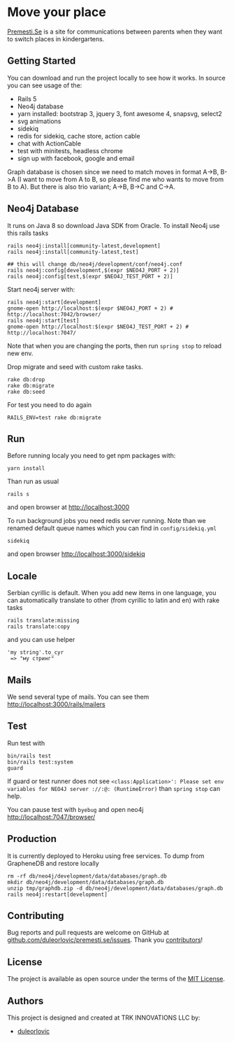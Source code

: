 # Move your place

<a href="http;//www.premesti.se">Premesti.Se</a> is a site for communications
between parents when they want to switch places in kindergartens.

## Getting Started

You can download and run the project locally to see how it works.
In source you can see usage of the:

* Rails 5
* Neo4j database
* yarn installed: bootstrap 3, jquery 3, font awesome 4, snapsvg, select2
* svg animations
* sidekiq
* redis for sidekiq, cache store, action cable
* chat with ActionCable
* test with minitests, headless chrome
* sign up with facebook, google and email

Graph database is chosen since we need to match moves in format A->B, B->A
(I want to move from A to B, so please find me who wants to move from B to A).
But there is also trio variant; A->B, B->C and C->A.

## Neo4j Database

It runs on Java 8 so download Java SDK from Oracle.
To install Neo4j use this rails tasks

~~~
rails neo4j:install[community-latest,development]
rails neo4j:install[community-latest,test]

## this will change db/neo4j/development/conf/neo4j.conf
rails neo4j:config[development,$(expr $NEO4J_PORT + 2)]
rails neo4j:config[test,$(expr $NEO4J_TEST_PORT + 2)]
~~~

Start neo4j server with:

~~~
rails neo4j:start[development]
gnome-open http://localhost:$(expr $NEO4J_PORT + 2) # http://localhost:7042/browser/
rails neo4j:start[test]
gnome-open http://localhost:$(expr $NEO4J_TEST_PORT + 2) # http://localhost:7047/
~~~

Note that when you are changing the ports, then run `spring stop` to reload new
env.

Drop migrate and seed with custom rake tasks.

~~~
rake db:drop
rake db:migrate
rake db:seed
~~~

For test you need to do again

~~~
RAILS_ENV=test rake db:migrate
~~~

## Run

Before running localy you need to get npm packages with:

~~~
yarn install
~~~

Than run as usual

~~~
rails s
~~~

and open browser at <http://localhost:3000>

To run background jobs you need redis server running. Note than we renamed
default queue names which you can find in `config/sidekiq.yml`

~~~
sidekiq
~~~

and open browser <http://localhost:3000/sidekiq>

## Locale

Serbian cyrillic is default. When you add new items in one language, you can
automatically translate to other (from cyrillic to latin and en) with rake tasks

~~~
rails translate:missing
rails translate:copy
~~~

and you can use helper

~~~
'my string'.to_cyr
 => "мy стринг"
~~~

## Mails

We send several type of mails. You can see them
<http://localhost:3000/rails/mailers>

## Test

Run test with

~~~
bin/rails test
bin/rails test:system
guard
~~~

If guard or test runner does not see `<class:Application>': Please set env
variables for NEO4J server ://:@: (RuntimeError)` than `spring stop` can help.

You can pause test with `byebug` and open neo4j <http://localhost:7047/browser/>

## Production

It is currently deployed to Heroku using free services.
To dump from GrapheneDB and restore locally

~~~
rm -rf db/neo4j/development/data/databases/graph.db
mkdir db/neo4j/development/data/databases/graph.db
unzip tmp/graphdb.zip -d db/neo4j/development/data/databases/graph.db
rails neo4j:restart[development]
~~~

## Contributing

Bug reports and pull requests are welcome on GitHub at
[github.com/duleorlovic/premesti.se/issues].
Thank you [contributors]!

[github.com/duleorlovic/premesti.se/issues]: https://github.com/duleorlovic/premesti.se/issues
[contributors]: https://github.com/duleorlovic/premesti.se/graphs/contributors

## License

The project is available as open source under the terms of the
[MIT License](http://opensource.org/licenses/MIT).

## Authors

This project is designed and created at TRK INNOVATIONS LLC by:

* [duleorlovic](https://github.com/duleorlovic)
